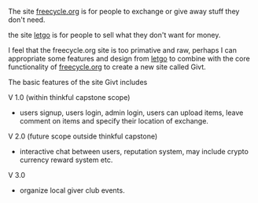 The site [freecycle.org](https://www.freecycle.org/browse/US) is for people to exchange or give away stuff they don't need. 


the site [letgo](https://us.letgo.com/en) is for people to sell what they don't want for money. 

I feel that the freecycle.org site is too primative and raw, perhaps I can appropriate some features and design from [letgo](https://us.letgo.com/en) to combine with the core functionality of [freecycle.org](https://www.freecycle.org/browse/US) to create a new site called Givt. 


The basic features of the site Givt includes 

V 1.0 (within thinkful capstone scope)
* users signup, users login, admin login, users can upload items, leave comment on items and specify their location of exchange. 

V 2.0 (future scope outside thinkful capstone)
* interactive chat between users, reputation system, may include crypto currency reward system etc. 

V 3.0
 * organize local giver club events. 
